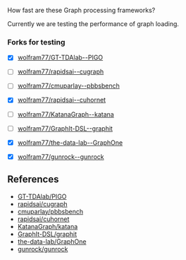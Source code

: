 How fast are these Graph processing frameworks?

Currently we are testing the performance of graph loading.



### Forks for testing

- [x] [wolfram77/GT-TDAlab--PIGO](https://github.com/wolfram77/GT-TDAlab--PIGO)
- [ ] [wolfram77/rapidsai--cugraph](https://github.com/wolfram77/rapidsai--cugraph)
- [ ] [wolfram77/cmuparlay--pbbsbench](https://github.com/wolfram77/cmuparlay--pbbsbench)
- [x] [wolfram77/rapidsai--cuhornet](https://github.com/wolfram77/rapidsai--cuhornet)
- [ ] [wolfram77/KatanaGraph--katana](https://github.com/wolfram77/KatanaGraph--katana)
- [ ] [wolfram77/GraphIt-DSL--graphit](https://github.com/wolfram77/GraphIt-DSL--graphit)
- [x] [wolfram77/the-data-lab--GraphOne](https://github.com/wolfram77/the-data-lab--GraphOne)
- [x] [wolfram77/gunrock--gunrock](https://github.com/wolfram77/gunrock--gunrock)


## References

- [GT-TDAlab/PIGO](https://github.com/GT-TDAlab/PIGO)
- [rapidsai/cugraph](https://github.com/rapidsai/cugraph)
- [cmuparlay/pbbsbench](https://github.com/cmuparlay/pbbsbench)
- [rapidsai/cuhornet](https://github.com/rapidsai/cuhornet)
- [KatanaGraph/katana](https://github.com/KatanaGraph/katana)
- [GraphIt-DSL/graphit](https://github.com/GraphIt-DSL/graphit)
- [the-data-lab/GraphOne](https://github.com/the-data-lab/GraphOne)
- [gunrock/gunrock](https://github.com/gunrock/gunrock)
